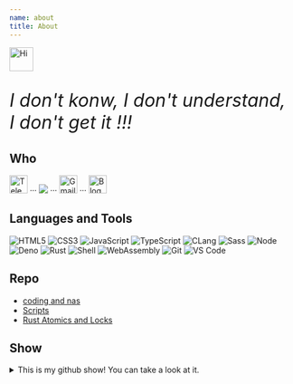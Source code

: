 ```yaml
---
name: about
title: About
---
```


<img src="https://emojis.slackmojis.com/emojis/images/1588866973/8934/hellokittydance.gif?1588866973" alt="Hi" width="42" /> <p style="font-style:italic;font-size:2rem">I don't konw, I don't understand, I don't get it !!!</p>

## Who

[<img src="https://telegram.org/favicon.ico" width="32px" alt="Telegram" />](https://t.me/fwqaaq) ··· [<img src="https://github.com/favicon.ico">](https://github.com/fwqaaq) ··· [<img src="https://mail.google.com/favicon.ico" width="32px" alt="Gmail">](mailto:fwqaaq@gmail) ··· [<img src="https://www.fwqaq.us/public/favicon.ico" width="32px" alt="Blog" />](https://www.fwqaq.us)

## Languages and Tools

![HTML5](https://img.shields.io/badge/-HTML5-%23E34C26?style=flat&logo=html5&logoColor=ffffff)
![CSS3](https://img.shields.io/badge/-CSS3-%23197CBE?style=flat&logo=css3)
![JavaScript](https://img.shields.io/badge/-JavaScript-%23F7DF1C?style=flat&logo=javascript&logoColor=000000&labelColor=%23ECD83E&color=%23ECD83E)
![TypeScript](https://img.shields.io/badge/-TypeScript-%230077AA?style=flat&logo=typescript&logoColor=000000)
![CLang](https://img.shields.io/badge/-CLang-%2320232A?style=flat&logo=C&logoColor=0f4fff)
![Sass](https://img.shields.io/badge/-Sass-%23CB6498?style=flat&logo=sass&logoColor=ffffff)
![Node](https://img.shields.io/badge/-Node.js-%23579050?style=flat&logo=node.js&logoColor=ffffff)
![Deno](https://img.shields.io/badge/-Deno-%23FFFFFF?style=flat&logo=deno&logoColor=000000)
![Rust](https://img.shields.io/badge/-Rust-%23DEA584?style=flat&logo=rust&logoColor=000000)
![Shell](https://img.shields.io/badge/-Shell-%2389E051?style=flat&logo=powershell&logoColor=ffffff)
![WebAssembly](https://img.shields.io/badge/-WebAssembly-654FF0?style=flat&logo=webassembly&logoColor=ffffff)
![Git](https://img.shields.io/badge/-Git-%23ED5A47?style=flat&logo=git&logoColor=%23ffffff)
![VS Code](https://img.shields.io/badge/-VSCode-%230066B8?style=flat&logo=visual-studio-code)

## Repo

* [coding and nas](https://github.com/fwqaaq/coding_and_nas)
* [Scripts](https://github.com/fwqaaq/scripts)
* [Rust Atomics and Locks](https://github.com/rustcc/Rust_Atomics_and_Locks)

## Show

<details>
  <summary>This is my github show! You can take a look at it.</summary>
  <img width="100%" src="http://github-profile-summary-cards.vercel.app/api/cards/profile-details?username=fwqaaq&theme=tokyonight">
  <img  src="http://github-profile-summary-cards.vercel.app/api/cards/most-commit-language?username=fwqaaq&theme=tokyonight">
  <img  src="http://github-profile-summary-cards.vercel.app/api/cards/stats?username=fwqaaq&theme=tokyonight">
</details>
